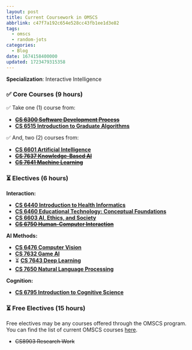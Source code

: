 ```yaml
---
layout: post
title: Current Coursework in OMSCS
abbrlink: c47f7a192c654e528cc43fb1ee1d3e82
tags:
  - omscs
  - random-jots
categories:
  - Blog
date: 1674158400000
updated: 1723479315358
---
```


**Specialization**: Interactive Intelligence

### ✅ Core Courses (9 hours)

✅ Take one (1) course from:

- **[~~CS 6300 Software Development Process~~](https://omscs.gatech.edu/cs-6300-software-development-process)**
- **[CS 6515 Introduction to Graduate Algorithms](https://omscs.gatech.edu/cs-6515-intro-graduate-algorithms)**

✅ And, two (2) courses from:

- **[CS 6601 Artificial Intelligence](https://omscs.gatech.edu/cs-6601-artificial-intelligence)**
- ~~**[CS 7637 Knowledge-Based AI](https://omscs.gatech.edu/cs-7637-knowledge-based-artificial-intelligence-cognitive-systems)**~~
- ~~**[CS 7641 Machine Learning](https://omscs.gatech.edu/cs-7641-machine-learning)**~~

### ⏳ Electives (6 hours)

**Interaction:**

- **[CS 6440 Introduction to Health Informatics](https://omscs.gatech.edu/cs-6440-intro-health-informatics)**
- **[CS 6460 Educational Technology: Conceptual Foundations](https://omscs.gatech.edu/cs-6460-educational-technology)**
- **[CS 6603 AI, Ethics, and Society](https://omscs.gatech.edu/cs-6603-ai-ethics-and-society)**
- ~~**[CS 6750 Human-Computer Interaction](https://omscs.gatech.edu/cs-6750-human-computer-interaction)**~~

**AI Methods:**

- **[CS 6476 Computer Vision](https://omscs.gatech.edu/cs-6476-computer-vision)**
- **[CS 7632 Game AI](https://omscs.gatech.edu/cs-7632-game-ai)**
- ⏳ **[CS 7643 Deep Learning](https://omscs.gatech.edu/cs-7643-deep-learning)**
- **[CS 7650 Natural Language Processing](https://omscs.gatech.edu/cs-7650-natural-language-processing)**

**Cognition:**

- **[CS 6795 Introduction to Cognitive Science](https://omscs.gatech.edu/cs-6795-introduction-cognitive-science)**

### ⏳ Free Electives (15 hours)

Free electives may be any courses offered through the OMSCS program. You can find the list of current OMSCS courses [here](https://omscs.gatech.edu/current-courses).

- ~~CS8903 Research Work~~
